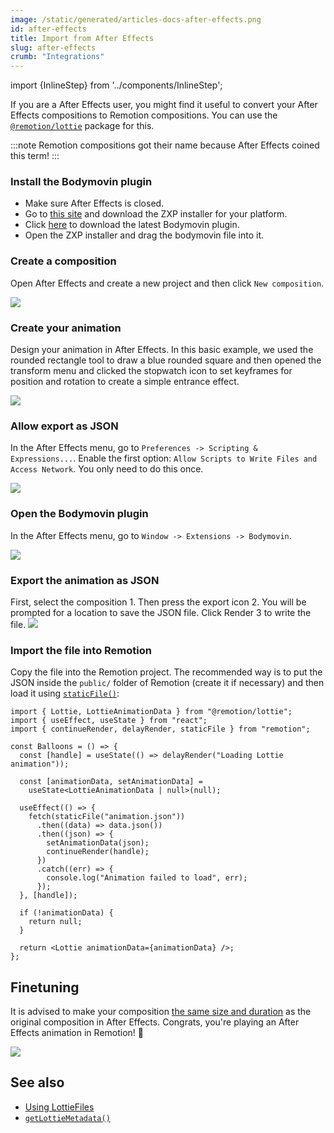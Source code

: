 ```yaml
---
image: /static/generated/articles-docs-after-effects.png
id: after-effects
title: Import from After Effects
slug: after-effects
crumb: "Integrations"
---
```


import {InlineStep} from '../components/InlineStep';

If you are a After Effects user, you might find it useful to convert your After Effects compositions to Remotion compositions. You can use the [`@remotion/lottie`](/docs/lottie) package for this.

:::note
Remotion compositions got their name because After Effects coined this term!
:::

### Install the Bodymovin plugin

- Make sure After Effects is closed.
- Go to [this site](https://aescripts.com/learn/zxp-installer/) and download the ZXP installer for your platform.
- Click [here](https://github.com/airbnb/lottie-web/blob/master/build/extension/bodymovin.zxp?raw=true) to download the latest Bodymovin plugin.
- Open the ZXP installer and drag the bodymovin file into it.

### Create a composition

Open After Effects and create a new project and then click `New composition`.

<img src="/img/lottie/new-composition.png"/>

### Create your animation

Design your animation in After Effects. In this basic example, we used the rounded rectangle tool to draw a blue rounded square and then opened the transform menu and clicked the stopwatch icon to set keyframes for position and rotation to create a simple entrance effect.

<img src="/img/lottie/animation.png"/>

### Allow export as JSON

In the After Effects menu, go to `Preferences -> Scripting & Expressions...`. Enable the first option: `Allow Scripts to Write Files and Access Network`. You only need to do this once.

<img src="/img/lottie/scripting.png"/>

### Open the Bodymovin plugin

In the After Effects menu, go to `Window -> Extensions -> Bodymovin`.

<img src="/img/lottie/bodymovin.png"/>

### Export the animation as JSON

First, select the composition <InlineStep>1</InlineStep>. Then press the export icon <InlineStep>2</InlineStep>. You will be prompted for a location to save the JSON file.
Click Render <InlineStep>3</InlineStep> to write the file.
<img src="/img/lottie/bodymovin-tutorial.png"/>

### Import the file into Remotion

Copy the file into the Remotion project. The recommended way is to put the JSON inside the `public/` folder of Remotion (create it if necessary) and then load it using [`staticFile()`](/docs/staticfile):

```tsx twoslash title="Animation.tsx"
import { Lottie, LottieAnimationData } from "@remotion/lottie";
import { useEffect, useState } from "react";
import { continueRender, delayRender, staticFile } from "remotion";

const Balloons = () => {
  const [handle] = useState(() => delayRender("Loading Lottie animation"));

  const [animationData, setAnimationData] =
    useState<LottieAnimationData | null>(null);

  useEffect(() => {
    fetch(staticFile("animation.json"))
      .then((data) => data.json())
      .then((json) => {
        setAnimationData(json);
        continueRender(handle);
      })
      .catch((err) => {
        console.log("Animation failed to load", err);
      });
  }, [handle]);

  if (!animationData) {
    return null;
  }

  return <Lottie animationData={animationData} />;
};
```

## Finetuning

It is advised to make your composition [the same size and duration](/docs/lottie/getlottiemetadata) as the original composition in After Effects. Congrats, you're playing an After Effects animation in Remotion! 🎉

<img src="/img/lottie/result.gif"/>

## See also

- [Using LottieFiles](/docs/lottie/lottiefiles)
- [`getLottieMetadata()`](/docs/lottie/getlottiemetadata)
